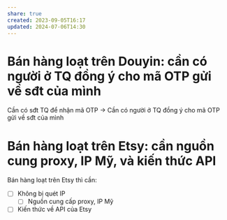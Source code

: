 ```yaml
---
share: true
created: 2023-09-05T16:17
updated: 2024-07-06T14:30
---
```

# Bán hàng loạt trên Douyin: cần có người ở TQ đồng ý cho mã OTP gửi về sđt của mình
Cần có sđt TQ để nhận mã OTP
→ Cần có người ở TQ đồng ý cho mã OTP gửi về sđt của mình

# Bán hàng loạt trên Etsy: cần nguồn cung proxy, IP Mỹ, và kiến thức API
Bán hàng loạt trên Etsy thì cần:
- [ ] Không bị quét IP
	- [ ] Nguồn cung cấp proxy, IP Mỹ
- [ ] Kiến thức về API của Etsy